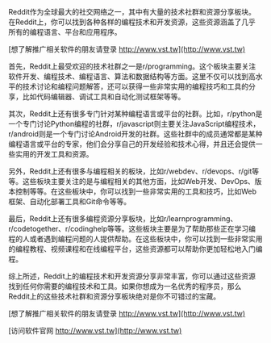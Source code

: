 Reddit作为全球最大的社交网络之一，其中有大量的技术社群和资源分享板块。在Reddit上，你可以找到各种各样的编程技术和开发资源，这些资源涵盖了几乎所有的编程语言、平台和应用程序。

[想了解推广相关软件的朋友请登录 http://www.vst.tw](http://www.vst.tw)

首先，Reddit上最受欢迎的技术社群之一是r/programming。这个板块主要关注软件开发、编程技术、编程语言、算法和数据结构等方面。这里不仅可以找到高水平的技术讨论和编程问题解答，还可以获得一些非常实用的编程技巧和工具的分享，比如代码编辑器、调试工具和自动化测试框架等等。

其次，Reddit上还有很多专门针对某种编程语言或平台的社群。比如，r/python是一个专门讨论Python编程的社群，r/javascript则主要关注JavaScript编程技术，r/android则是一个专门讨论Android开发的社群。这些社群中的成员通常都是某种编程语言或平台的专家，他们会分享自己的开发经验和技术心得，并且还会提供一些实用的开发工具和资源。

另外，Reddit上还有很多与编程相关的板块，比如r/webdev、r/devops、r/git等等。这些板块主要关注的是与编程相关的其他方面，比如Web开发、DevOps、版本控制等等。在这些板块中，你可以找到一些非常实用的工具和技巧，比如Web框架、自动化部署工具和Git命令等等。

最后，Reddit上还有很多编程资源分享板块，比如r/learnprogramming、r/codetogether、r/codinghelp等等。这些板块主要是为了帮助那些正在学习编程的人或者遇到编程问题的人提供帮助。在这些板块中，你可以找到一些非常实用的编程教程、视频课程和在线编程平台，这些资源都可以帮助你更加轻松地入门编程。

综上所述，Reddit上的编程技术和开发资源分享非常丰富，你可以通过这些资源找到任何你需要的编程技术和工具。如果你想成为一名优秀的程序员，那么Reddit上的这些技术社群和资源分享板块绝对是你不可错过的宝藏。

[想了解推广相关软件的朋友请登录 http://www.vst.tw](http://www.vst.tw)


[访问软件官网 http://www.vst.tw](http://www.vst.tw)
